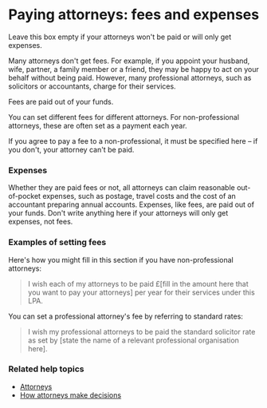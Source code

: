 # Paying attorneys: fees and expenses

Leave this box empty if your attorneys won't be paid or will only get expenses.

Many attorneys don't get fees. For example, if you appoint your husband, wife, partner, a family member or a friend, they may be happy to act on your behalf without being paid. However, many professional attorneys, such as solicitors or accountants, charge for their services.

Fees are paid out of your funds.

You can set different fees for different attorneys. For non-professional attorneys, these are often set as a payment each year.

If you agree to pay a fee to a non-professional, it must be specified here – if you don't, your attorney can't be paid.

### Expenses

Whether they are paid fees or not, all attorneys can claim reasonable out-of-pocket expenses, such as postage, travel costs and the cost of an accountant preparing annual accounts. Expenses, like fees, are paid out of your funds. Don't write anything here if your attorneys will only get expenses, not fees.

### Examples of setting fees

Here's how you might fill in this section if you have non-professional attorneys:

> I wish each of my attorneys to be paid £[fill in the amount here that you want to pay your attorneys] per year for their services under this LPA.

You can set a professional attorney's fee by referring to standard rates:

> I wish my professional attorneys to be paid the standard solicitor rate as set by [state the name of a relevant professional organisation here].

### Related help topics

* [Attorneys](/help/#topic-attorneys)
* [How attorneys make decisions](/help/#topic-how-attorneys-make-decisions)
